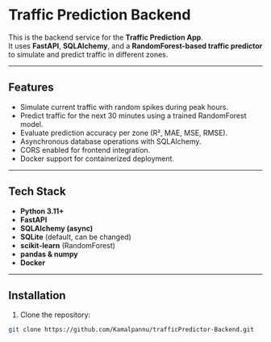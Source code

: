 # Traffic Prediction Backend

This is the backend service for the **Traffic Prediction App**.  
It uses **FastAPI**, **SQLAlchemy**, and a **RandomForest-based traffic predictor** to simulate and predict traffic in different zones.

---

## Features

- Simulate current traffic with random spikes during peak hours.
- Predict traffic for the next 30 minutes using a trained RandomForest model.
- Evaluate prediction accuracy per zone (R², MAE, MSE, RMSE).
- Asynchronous database operations with SQLAlchemy.
- CORS enabled for frontend integration.
- Docker support for containerized deployment.

---

## Tech Stack

- **Python 3.11+**
- **FastAPI**
- **SQLAlchemy (async)**
- **SQLite** (default, can be changed)
- **scikit-learn** (RandomForest)
- **pandas & numpy**
- **Docker**

---

## Installation

1. Clone the repository:

```bash
git clone https://github.com/Kamalpannu/trafficPredictor-Backend.git

